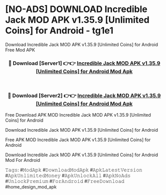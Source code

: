 # [NO-ADS] DOWNLOAD Incredible Jack MOD APK v1.35.9 [Unlimited Coins] for Android - tg1e1
Download Incredible Jack MOD APK v1.35.9 [Unlimited Coins] for Android Free Mod APK

<div align="center">
<h3>🔴 Download [Server1] 👉👉 <a href="https://apk-comot.site?title=Incredible_Jack_MOD_APK_v1.35.9_[Unlimited_Coins]_for_Android">Incredible Jack MOD APK v1.35.9 [Unlimited Coins] for Android Mod Apk</a></h3><br>

<h3>🔴 Download [Server2] 👉👉 <a href="https://apk-comot.site?title=Incredible_Jack_MOD_APK_v1.35.9_[Unlimited_Coins]_for_Android">Incredible Jack MOD APK v1.35.9 [Unlimited Coins] for Android Mod Apk</a></h3>
</div>


Free Download APK MOD Incredible Jack MOD APK v1.35.9 [Unlimited Coins] for Android

Download Incredible Jack MOD APK v1.35.9 [Unlimited Coins] for Android 

Free APK MOD Incredible Jack MOD APK v1.35.9 [Unlimited Coins] for Android 

Download Incredible Jack MOD APK v1.35.9 [Unlimited Coins] for Android Mod For Android

𝚃𝚊𝚐𝚜: #𝙼𝚘𝚍𝙰𝚙𝚔 #𝙳𝚘𝚠𝚗𝚕𝚘𝚊𝚍𝙼𝚘𝚍𝙰𝚙𝚔 #𝙰𝚙𝚔𝙻𝚊𝚝𝚎𝚜𝚝𝚅𝚎𝚛𝚜𝚒𝚘𝚗 #𝙰𝚙𝚔𝚄𝚗𝚕𝚒𝚖𝚒𝚝𝚎𝚍𝙼𝚘𝚗𝚎𝚢 #𝙰𝚙𝚔𝚄𝚗𝚕𝚘𝚌𝚔𝙰𝚕𝚕 #𝙰𝚙𝚔𝙽𝚘𝙰𝚍𝚜 #𝚄𝚗𝚕𝚘𝚌𝚔𝙿𝚛𝚎𝚖𝚒𝚞𝚖 #𝙵𝚘𝚛𝙰𝚗𝚍𝚛𝚘𝚒𝚍 #𝙵𝚛𝚎𝚎𝙳𝚘𝚠𝚗𝚕𝚘𝚊𝚍 #home_design_mod_apk